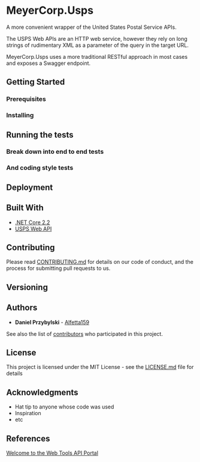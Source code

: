 # MeyerCorp.Usps

A more convenient wrapper of the United States Postal Service APIs. 

The USPS Web APIs are an HTTP web service, however they rely on long strings of rudimentary XML as a parameter of the query in the target URL.

MeyerCorp.Usps uses a more traditional RESTful approach in most cases and exposes a Swagger endpoint.

## Getting Started

### Prerequisites

### Installing

## Running the tests

### Break down into end to end tests

### And coding style tests

## Deployment

## Built With

* [.NET Core 2.2](https://docs.microsoft.com/en-us/dotnet/core/)
* [USPS Web API](https://www.usps.com/business/web-tools-apis/welcome.htm)

## Contributing

Please read [CONTRIBUTING.md](CONTRIBUTING.md) for details on our code of conduct, and the process for submitting pull requests to us.

## Versioning

## Authors

* **Daniel Przybylski** - [Alfetta159](https://github.com/Alfetta159)

See also the list of [contributors](https://github.com/MeyerCorporation/Usps.Core/graphs/contributors) who participated in this project.

## License

This project is licensed under the MIT License - see the [LICENSE.md](LICENSE.md) file for details

## Acknowledgments

* Hat tip to anyone whose code was used
* Inspiration
* etc

## References

[Welcome to the Web Tools API Portal](https://www.usps.com/business/web-tools-apis/welcome.htm)